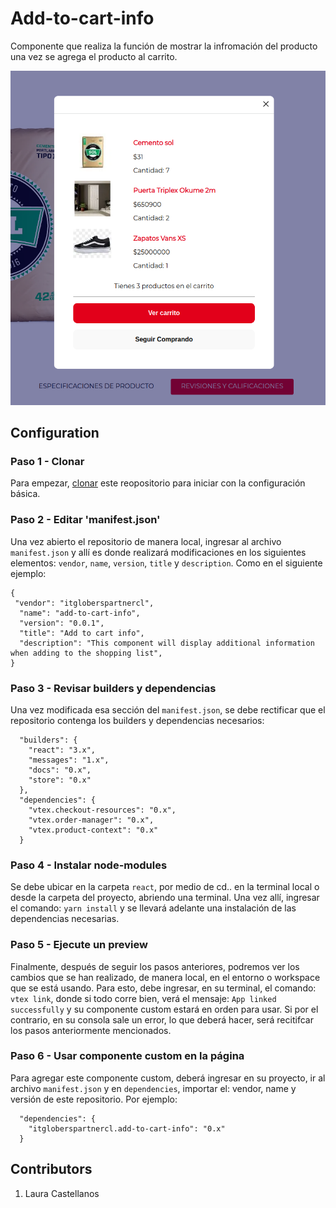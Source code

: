 # Add-to-cart-info

Componente que realiza la función de mostrar la infromación del producto una vez se agrega el producto al carrito.

![Preview](../assets/image__add-to-cart-info.png)

## Configuration 

### Paso 1 - Clonar

Para empezar, [clonar](https://github.com/LauraCastellanos13/itgloberspartnercl-add-to-cart-info) este reopositorio para iniciar con la configuración básica. 
### Paso 2 - Editar 'manifest.json'

Una vez abierto el repositorio de manera local, ingresar al archivo `manifest.json` y allí es donde realizará modificaciones en los siguientes elementos: `vendor`, `name`, `version`, `title` y `description`. Como en el siguiente ejemplo:

```
{
 "vendor": "itgloberspartnercl",
  "name": "add-to-cart-info",
  "version": "0.0.1",
  "title": "Add to cart info",
  "description": "This component will display additional information when adding to the shopping list",
}
```

### Paso 3 - Revisar builders y dependencias

Una vez modificada esa sección del `manifest.json`, se debe rectificar que el repositorio contenga los builders y dependencias necesarios:

```
  "builders": {
    "react": "3.x",
    "messages": "1.x",
    "docs": "0.x",
    "store": "0.x"
  },
  "dependencies": {
    "vtex.checkout-resources": "0.x",
    "vtex.order-manager": "0.x",
    "vtex.product-context": "0.x"
  }
```

### Paso 4 - Instalar node-modules

Se debe ubicar en la carpeta `react`, por medio de cd.. en la terminal local o desde la carpeta del proyecto, abriendo una terminal. Una vez allí, ingresar el comando: `yarn install` y se llevará adelante una instalación de las dependencias necesarias.

### Paso 5 - Ejecute un preview 

Finalmente, después de seguir los pasos anteriores, podremos ver los cambios que se han realizado, de manera local, en el entorno o workspace que se está usando. 
Para esto, debe ingresar, en su terminal, el comando: `vtex link`, donde si todo corre bien, verá el mensaje: `App linked successfully` y su componente custom estará en orden para usar. 
Si por el contrario, en su consola sale un error, lo que deberá hacer, será recitifcar los pasos anteriormente mencionados.

### Paso 6 - Usar componente custom en la página

Para agregar este componente custom, deberá ingresar en su proyecto, ir al archivo `manifest.json` y en `dependencies`, importar el: vendor, name y versión de este repositorio. Por ejemplo:

```
  "dependencies": {
    "itgloberspartnercl.add-to-cart-info": "0.x"
  }
```
## Contributors
1. Laura Castellanos


